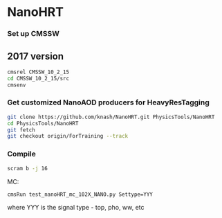 # NanoHRT

### Set up CMSSW

## 2017 version
```bash
cmsrel CMSSW_10_2_15
cd CMSSW_10_2_15/src
cmsenv
```

### Get customized NanoAOD producers for HeavyResTagging

```bash
git clone https://github.com/knash/NanoHRT.git PhysicsTools/NanoHRT
cd PhysicsTools/NanoHRT
git fetch 
git checkout origin/ForTraining --track
```

### Compile

```bash
scram b -j 16
```


MC:
```bash
cmsRun test_nanoHRT_mc_102X_NANO.py Settype=YYY
```

where YYY is the signal type - top, pho, ww, etc
